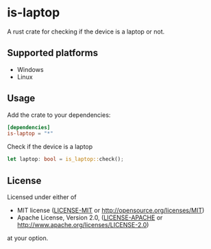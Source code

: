 # is-laptop

A rust crate for checking if the device is a laptop or not.

## Supported platforms

* Windows
* Linux

## Usage

Add the crate to your dependencies:

```toml
[dependencies]
is-laptop = "*"
```

Check if the device is a laptop

```rust
let laptop: bool = is_laptop::check();
```

## License

Licensed under either of

 * MIT license ([LICENSE-MIT](LICENSE-MIT) or http://opensource.org/licenses/MIT)
 * Apache License, Version 2.0, ([LICENSE-APACHE](LICENSE-APACHE) or http://www.apache.org/licenses/LICENSE-2.0)

at your option.
